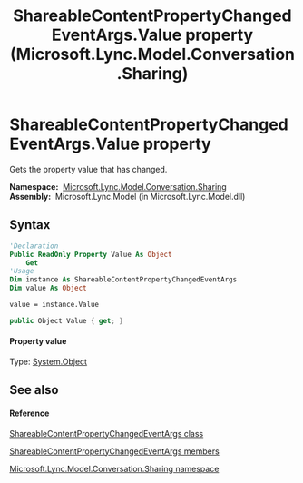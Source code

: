 ﻿---
title: ShareableContentPropertyChangedEventArgs.Value property  (Microsoft.Lync.Model.Conversation.Sharing)
TOCTitle: 'Value property '
ms:assetid: P:Microsoft.Lync.Model.Conversation.Sharing.ShareableContentPropertyChangedEventArgs.Value_DI_3_UC_OCS14MrefLyncWPF
ms:mtpsurl: https://msdn.microsoft.com/en-us/library/microsoft.lync.model.conversation.sharing.shareablecontentpropertychangedeventargs.value_di_3_uc_ocs14mreflyncwpf(v=office.15)
ms:contentKeyID: 48592945
ms.date: 07/28/2014
mtps_version: v=office.15
f1_keywords:
- Microsoft.Lync.Model.Conversation.Sharing.ShareableContentPropertyChangedEventArgs.Value
dev_langs:
- CSharp
- JScript
- VB
- other
---

# ShareableContentPropertyChangedEventArgs.Value property

Gets the property value that has changed.

**Namespace:**  [Microsoft.Lync.Model.Conversation.Sharing](microsoft-lync-model-conversation-sharing-namespace_2.md)  
**Assembly:**  Microsoft.Lync.Model (in Microsoft.Lync.Model.dll)

## Syntax

``` vb
'Declaration
Public ReadOnly Property Value As Object
    Get
'Usage
Dim instance As ShareableContentPropertyChangedEventArgs
Dim value As Object

value = instance.Value
```

``` csharp
public Object Value { get; }
```

#### Property value

Type: [System.Object](http://msdn2.microsoft.com/en-us/library/e5kfa45b)  

## See also

#### Reference

[ShareableContentPropertyChangedEventArgs class](shareablecontentpropertychangedeventargs-class-microsoft-lync-model-conversation-sharing_2.md)

[ShareableContentPropertyChangedEventArgs members](shareablecontentpropertychangedeventargs-members-microsoft-lync-model-conversation-sharing_2.md)

[Microsoft.Lync.Model.Conversation.Sharing namespace](microsoft-lync-model-conversation-sharing-namespace_2.md)

